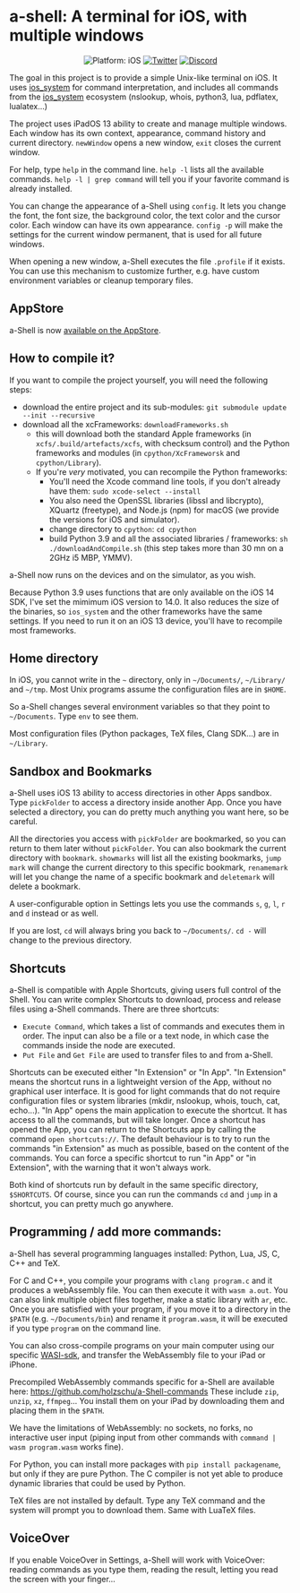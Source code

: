 # a-shell: A terminal for iOS, with multiple windows

<p align="center">
<img src="https://img.shields.io/badge/Platform-iOS%2013.0+-lightgrey.svg" alt="Platform: iOS">
<a href="https://twitter.com/a_Shell_iOS"><img src="https://img.shields.io/badge/Twitter-@a__Shell__iOS-blue.svg?style=flat" alt="Twitter"/></a>
<a href="https://discord.gg/cvYnZm69Gy"><img src="https://img.shields.io/discord/935519150305050644?color=5865f2&label=Discord&style=flat" alt="Discord"/></a>
</p>

The goal in this project is to provide a simple Unix-like terminal on iOS. It uses [ios_system](https://github.com/holzschu/ios_system/) for command interpretation, and includes all commands from the [ios_system](https://github.com/holzschu/ios_system/) ecosystem (nslookup, whois, python3, lua, pdflatex, lualatex...) 

The project uses iPadOS 13 ability to create and manage multiple windows. Each window has its own context, appearance, command history and current directory. `newWindow` opens a new window, `exit` closes the current window. 

For help, type `help` in the command line. `help -l` lists all the available commands. `help -l | grep command` will tell you if your favorite command is already installed.

You can change the appearance of a-Shell using `config`. It lets you change the font, the font size, the background color, the text color and the cursor color. Each window can have its own appearance. `config -p` will make the settings for the current window permanent, that is used for all future windows.

When opening a new window, a-Shell executes the file `.profile` if it exists. You can use this mechanism to customize further, e.g. have custom environment variables or cleanup temporary files.

## AppStore

a-Shell is now <a href="https://holzschu.github.io/a-Shell_iOS/">available on the AppStore</a>.

## How to compile it?

If you want to compile the project yourself, you will need the following steps: 
* download the entire project and its sub-modules: `git submodule update --init --recursive`
* download all the xcFrameworks: `downloadFrameworks.sh`
    * this will download both the standard Apple frameworks (in `xcfs/.build/artefacts/xcfs`, with checksum control) and the Python frameworks and modules (in `cpython/XcFrameworsk` and `cpython/Library`). 
    * If you're *very* motivated, you can recompile the Python frameworks: 
        * You'll need the Xcode command line tools, if you don't already have them: `sudo xcode-select --install` 
        * You also need the OpenSSL libraries (libssl and libcrypto), XQuartz (freetype), and Node.js (npm) for macOS (we provide the versions for iOS and simulator).
        * change directory to `cpython`: `cd cpython`
        * build Python 3.9 and all the associated libraries / frameworks: `sh ./downloadAndCompile.sh` (this step takes more than 30 mn on a 2GHz i5 MBP, YMMV). 

a-Shell now runs on the devices and on the simulator, as you wish. 

Because Python 3.9 uses functions that are only available on the iOS 14 SDK, I've set the mimimum iOS version to 14.0. It also reduces the size of the binaries, so `ios_system` and the other frameworks have the same settings. If you need to run it on an iOS 13 device, you'll have to recompile most frameworks.

## Home directory

 In iOS, you cannot write in the `~` directory, only in `~/Documents/`, `~/Library/` and `~/tmp`. Most Unix programs assume the configuration files are in `$HOME`. 

 So a-Shell changes several environment variables so that they point to `~/Documents`. Type `env` to see them.

Most configuration files (Python packages, TeX files, Clang SDK...) are in `~/Library`. 

## Sandbox and Bookmarks 

a-Shell uses iOS 13 ability to access directories in other Apps sandbox. Type `pickFolder` to access a directory inside another App. Once you have selected a directory, you can do pretty much anything you want here, so be careful. 

All the directories you access with `pickFolder` are bookmarked, so you can return to them later without `pickFolder`. You can also bookmark the current directory with `bookmark`. `showmarks` will list all the existing bookmarks, `jump mark` will change the current directory to this specific bookmark, `renamemark` will let you change the name of a specific bookmark and `deletemark` will delete a bookmark. 

A user-configurable option in Settings lets you use the commands `s`, `g`, `l`, `r` and `d` instead or as well. 

If you are lost, `cd` will always bring you back to `~/Documents/`. `cd -` will change to the previous directory. 

## Shortcuts

a-Shell is compatible with Apple Shortcuts, giving users full control of the Shell. You can write complex Shortcuts to download, process and release files using a-Shell commands. There are three shortcuts: 
- `Execute Command`, which takes a list of commands and executes them in order. The input can also be a file or a text node, in which case the commands inside the node are executed. 
- `Put File` and `Get File` are used to transfer files to and from a-Shell. 

Shortcuts can be executed either "In Extension" or "In App". "In Extension" means the shortcut runs in a lightweight version of the App, without no graphical user interface. It is good for light commands that do not require configuration files or system libraries (mkdir, nslookup, whois, touch, cat, echo...). "In App" opens the main application to execute the shortcut. It has access to all the commands, but will take longer. Once a shortcut has opened the App, you can return to the Shortcuts app by calling the command `open shortcuts://`. The default behaviour is to try to run the commands "in Extension" as much as possible, based on the content of the commands. You can force a specific shortcut to run "in App" or "in Extension", with the warning that it won't always work. 

Both kind of shortcuts run by default in the same specific directory, `$SHORTCUTS`. Of course, since you can run the commands `cd` and `jump` in a shortcut, you can pretty much go anywhere.

## Programming / add more commands:

a-Shell has several programming languages installed: Python, Lua, JS, C, C++ and TeX. 

For C and C++, you compile your programs with `clang program.c` and it produces a webAssembly file. You can then execute it with `wasm a.out`. You can also link multiple object files together, make a static library with `ar`, etc. Once you are satisfied with your program, if you move it to a directory in the `$PATH` (e.g. `~/Documents/bin`) and rename it `program.wasm`, it will be executed if you type `program` on the command line. 

You can also cross-compile programs on your main computer using our specific [WASI-sdk](https://github.com/holzschu/wasi-sdk), and transfer the WebAssembly file to your iPad or iPhone. 

Precompiled WebAssembly commands specific for a-Shell are available here: https://github.com/holzschu/a-Shell-commands These include `zip`, `unzip`, `xz`, `ffmpeg`... You install them on your iPad by downloading them and placing them in the `$PATH`. 

We have the limitations of WebAssembly: no sockets, no forks, no interactive user input (piping input from other commands with `command | wasm program.wasm` works fine). 

For Python, you can install more packages with `pip install packagename`, but only if they are pure Python. The C compiler is not yet able to produce dynamic libraries that could be used by Python. 

TeX files are not installed by default. Type any TeX command and the system will prompt you to download them. Same with LuaTeX files. 

## VoiceOver

If you enable VoiceOver in Settings, a-Shell will work with VoiceOver: reading commands as you type them, reading the result, letting you read the screen with your finger...
